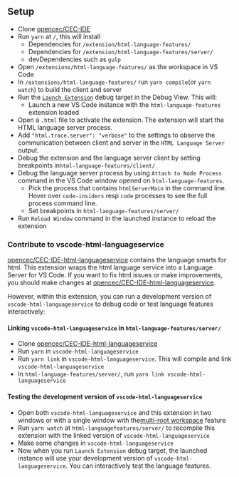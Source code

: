 ## Setup

- Clone [opencec/CEC-IDE](https://github.com/opencec/CEC-IDE)
- Run `yarn` at `/`, this will install
	- Dependencies for `/extension/html-language-features/`
	- Dependencies for `/extension/html-language-features/server/`
	- devDependencies such as `gulp`
- Open `/extensions/html-language-features/` as the workspace in VS Code
- In `/extensions/html-language-features/` run `yarn compile`(or `yarn watch`) to build the client and server
- Run the [`Launch Extension`](https://github.com/opencec/CEC-IDE/blob/master/extensions/html-language-features/.vscode/launch.json) debug target in the Debug View. This will:
	- Launch a new VS Code instance with the `html-language-features` extension loaded
- Open a `.html` file to activate the extension. The extension will start the HTML language server process.
- Add `"html.trace.server": "verbose"` to the settings to observe the communication between client and server in the `HTML Language Server` output.
- Debug the extension and the language server client by setting breakpoints in`html-language-features/client/`
- Debug the language server process by using `Attach to Node Process` command in the  VS Code window opened on `html-language-features`.
  - Pick the process that contains `htmlServerMain` in the command line. Hover over `code-insiders` resp `code` processes to see the full process command line.
  - Set breakpoints in `html-language-features/server/`
- Run `Reload Window` command in the launched instance to reload the extension

### Contribute to vscode-html-languageservice

[opencec/CEC-IDE-html-languageservice](https://github.com/opencec/CEC-IDE-html-languageservice) contains the language smarts for html.
This extension wraps the html language service into a Language Server for VS Code.
If you want to fix html issues or make improvements, you should make changes at [opencec/CEC-IDE-html-languageservice](https://github.com/opencec/CEC-IDE-html-languageservice).

However, within this extension, you can run a development version of `vscode-html-languageservice` to debug code or test language features interactively:

#### Linking `vscode-html-languageservice` in `html-language-features/server/`

- Clone [opencec/CEC-IDE-html-languageservice](https://github.com/opencec/CEC-IDE-html-languageservice)
- Run `yarn` in `vscode-html-languageservice`
- Run `yarn link` in `vscode-html-languageservice`. This will compile and link `vscode-html-languageservice`
- In `html-language-features/server/`, run `yarn link vscode-html-languageservice`

#### Testing the development version of `vscode-html-languageservice`

- Open both `vscode-html-languageservice` and this extension in two windows or with a single window with the[multi-root workspace](https://code.visualstudio.com/docs/editor/multi-root-workspaces) feature
- Run `yarn watch` at `html-languagefeatures/server/` to recompile this extension with the linked version of `vscode-html-languageservice`
- Make some changes in `vscode-html-languageservice`
- Now when you run `Launch Extension` debug target, the launched instance will use your development version of `vscode-html-languageservice`. You can interactively test the language features.
